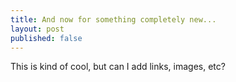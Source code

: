 ```yaml
---
title: And now for something completely new...
layout: post
published: false
---
```

This is kind of cool, but can I add links, images, etc?